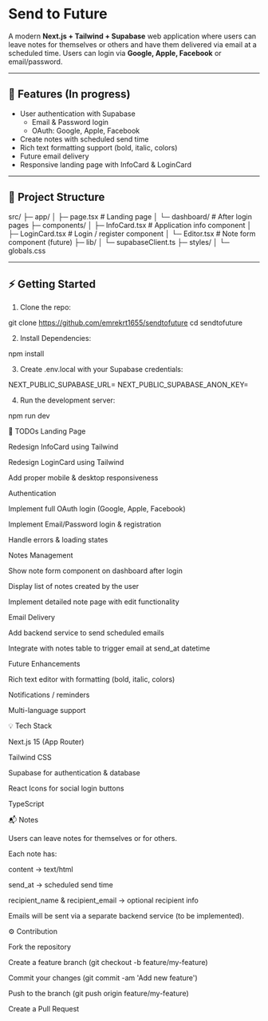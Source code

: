# Send to Future

A modern **Next.js + Tailwind + Supabase** web application where users can leave notes for themselves or others and have them delivered via email at a scheduled time. Users can login via **Google, Apple, Facebook** or email/password.  

---

## 📝 Features (In progress)

- User authentication with Supabase
  - Email & Password login
  - OAuth: Google, Apple, Facebook
- Create notes with scheduled send time
- Rich text formatting support (bold, italic, colors)
- Future email delivery
- Responsive landing page with InfoCard & LoginCard

---

## 📂 Project Structure

src/
├─ app/
│ ├─ page.tsx # Landing page
│ └─ dashboard/ # After login pages
├─ components/
│ ├─ InfoCard.tsx # Application info component
│ ├─ LoginCard.tsx # Login / register component
│ └─ Editor.tsx # Note form component (future)
├─ lib/
│ └─ supabaseClient.ts
├─ styles/
│ └─ globals.css



---

## ⚡ Getting Started

1. Clone the repo:

git clone https://github.com/emrekrt1655/sendtofuture
cd sendtofuture


2. Install Dependencies:

npm install

3. Create .env.local with your Supabase credentials:

NEXT_PUBLIC_SUPABASE_URL=<your-supabase-url>
NEXT_PUBLIC_SUPABASE_ANON_KEY=<your-supabase-anon-key>

4. Run the development server:

npm run dev


📌 TODOs
Landing Page

 Redesign InfoCard using Tailwind

 Redesign LoginCard using Tailwind

 Add proper mobile & desktop responsiveness

Authentication

 Implement full OAuth login (Google, Apple, Facebook)

 Implement Email/Password login & registration

 Handle errors & loading states

Notes Management

 Show note form component on dashboard after login

 Display list of notes created by the user

 Implement detailed note page with edit functionality

Email Delivery

 Add backend service to send scheduled emails

 Integrate with notes table to trigger email at send_at datetime

Future Enhancements

 Rich text editor with formatting (bold, italic, colors)

 Notifications / reminders

 Multi-language support

💡 Tech Stack

Next.js 15
 (App Router)

Tailwind CSS

Supabase
 for authentication & database

React Icons
 for social login buttons

TypeScript

📬 Notes

Users can leave notes for themselves or for others.

Each note has:

content → text/html

send_at → scheduled send time

recipient_name & recipient_email → optional recipient info

Emails will be sent via a separate backend service (to be implemented).

⚙️ Contribution

Fork the repository

Create a feature branch (git checkout -b feature/my-feature)

Commit your changes (git commit -am 'Add new feature')

Push to the branch (git push origin feature/my-feature)

Create a Pull Request





